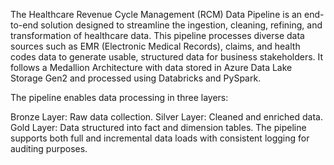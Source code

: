 The Healthcare Revenue Cycle Management (RCM) Data Pipeline is an end-to-end solution designed to streamline the ingestion, cleaning, refining, and transformation of healthcare data. This pipeline processes diverse data sources such as EMR (Electronic Medical Records), claims, and health codes data to generate usable, structured data for business stakeholders. It follows a Medallion Architecture with data stored in Azure Data Lake Storage Gen2 and processed using Databricks and PySpark.

The pipeline enables data processing in three layers:

Bronze Layer: Raw data collection.
Silver Layer: Cleaned and enriched data.
Gold Layer: Data structured into fact and dimension tables.
The pipeline supports both full and incremental data loads with consistent logging for auditing purposes.
